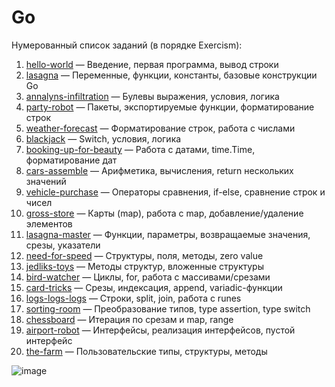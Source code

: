 # Go

Нумерованный список заданий (в порядке Exercism):

1. [hello-world](./hello-world) — Введение, первая программа, вывод строки
2. [lasagna](./lasagna) — Переменные, функции, константы, базовые конструкции Go
3. [annalyns-infiltration](./annalyns-infiltration) — Булевы выражения, условия, логика
4. [party-robot](./party-robot) — Пакеты, экспортируемые функции, форматирование строк
5. [weather-forecast](./weather-forecast) — Форматирование строк, работа с числами
6. [blackjack](./blackjack) — Switch, условия, логика
7. [booking-up-for-beauty](./booking-up-for-beauty) — Работа с датами, time.Time, форматирование дат
8. [cars-assemble](./cars-assemble) — Арифметика, вычисления, return нескольких значений
9. [vehicle-purchase](./vehicle-purchase) — Операторы сравнения, if-else, сравнение строк и чисел
10. [gross-store](./gross-store) — Карты (map), работа с map, добавление/удаление элементов
11. [lasagna-master](./lasagna-master) — Функции, параметры, возвращаемые значения, срезы, указатели
12. [need-for-speed](./need-for-speed) — Структуры, поля, методы, zero value
13. [jedliks-toys](./jedliks-toys) — Методы структур, вложенные структуры
14. [bird-watcher](./bird-watcher) — Циклы, for, работа с массивами/срезами
15. [card-tricks](./card-tricks) — Срезы, индексация, append, variadic-функции
16. [logs-logs-logs](./logs-logs-logs) — Строки, split, join, работа с runes
17. [sorting-room](./sorting-room) — Преобразование типов, type assertion, type switch
18. [chessboard](./chessboard) — Итерация по срезам и map, range
19. [airport-robot](./airport-robot) — Интерфейсы, реализация интерфейсов, пустой интерфейс
20. [the-farm](./the-farm) — Пользовательские типы, структуры, методы

![image](https://github.com/user-attachments/assets/de169f42-630c-4c9f-af0a-8c972d1f6469)
